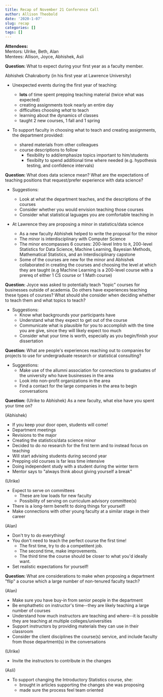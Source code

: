 ```yaml
---
title: Recap of November 21 Conference Call
author: Allison Theobold
date: '2020-1-07'
slug: recap
categories: []
tags: []
---
```


__Attendees:__   
Mentors: Ulrike, Beth, Alan   
Mentees: Allison, Joyce, Abhishek, Asli

__Question:__ What to expect during your first year as a faculty member.

Abhishek Chakraborty (in his first year at Lawrence University)  

- Unexpected events during the first year of teaching:  
  * __lots__ of time spent prepping teaching material (twice what was expected)
  * creating assignments took nearly an entire day 
  * difficulties choosing *what* to teach  
  * learning about the dynamics of classes 
  * taught 2 new courses, 1 fall and 1 spring

- To support faculty in choosing what to teach and creating assignments, the 
department provided:  
  * shared materials from other colleagues 
  * course descriptions to follow 
    + flexibility to add/emphasize topics important to him/students
    + flexibilty to spend additional time where needed (e.g. hypothesis testing, 
    and confidence intervals)
  
__Question:__ What does data science mean? What are the expectations of teaching
positions that request/prefer experience with data science?  

- Suggestions:  
  * Look at what the department teaches, and the descriptions of the courses 
  * Consider whether you would envision teaching those courses 
  * Consider what statistical laguages you are comfortable teaching in 
  
- At Lawrence they are proposing a minor in statistics/data science  
  * As a new faculty Abhishek helped to write the proposal for the minor 
  * The minor is interdisciplinary with Computer Science 
  * The minor encompasses 6 courses: 200-level Intro to `R`, 200-level 
  Statistics for Data Science, Machine Learning, Bayesian Methods, Mathematical 
  Statistics, and an Interdisciplinary capstone
  * Some of the courses are new for the minor and Abhishek collaborated in 
  creating the courses and choosing the level at which they are taught (e.g 
  Machine Learning is a 200-level course with a prereq of either 1 CS course 
  or 1 Math course)  
  
__Question:__ Joyce was asked to potentially teach "topic" courses for 
businesses outside of academia. Do others have experiences teaching these types 
of courses? What should she consider when deciding whether to teach them and 
what topics to teach?  

- Suggestions: 
  * Know what backgrounds your participants have 
  * Understand what they expect to get out of the course
  * Communicate what is plausible for you to accomplish with the time you are
  give, since they will likely expect too much
  * Consider what your time is worth, especially as you begin/finish your 
  dissertation 
  
__Question:__ What are people's experiences reaching out to companies for 
projects to use for undergraduate research or statistical consulting?  

- Suggestions:
  * Make use of the allumni association for connections to graduates of the 
  university who have businesses in the area
  * Look into non-profit organizations in the area
  * Find a contact for the large companies in the area to begin conversations 
  
__Question:__ (Ulrike to Abhishek) As a new faculty, what else have you spent 
  your time on?  
  
(Abhishek) 

- If you keep your door open, students will come! 
- Department meetings 
- Revisions to the major 
- Creating the statistics/data science minor 
- Decided to do *no* research for the first term and to instead focus on 
  teaching
- Will start advising students during second year
- Prepping old courses is far less time intensive 
- Doing independent study with a student during the winter term
- Mentor says to "always think about giving yourself a break"

(Ulrike)  

- Expect to serve on committees
  * These are low loads for new faculty
  * Possibility of serving on curriculum advisory committee(s)
- There is a long-term benefit to doing things for yourself! 
- Make connections with other young faculty at a similar stage in their career

(Alan) 

- Don't try to do everything!
- You don't need to teach the perfect course the first time!
  * The first time, try to do a competitent job. 
  * The second time, make improvements. 
  * The third time the course should be closer to what you'd ideally want. 
- Set realistic expectations for yourself!  

__Question:__ What are considerations to make when proposing a department "flip"
a course which a large number of non-tenured faculty teach? 

(Alan) 

- Make sure you have buy-in from senior people in the department
- Be emphathetic on instructor's time--they are likely teaching a large number 
of courses
- Understand how much instructors are teaching and where--it is possible they 
are teaching at multiple colleges/universities
- Support instructors by providing materials they can use in their classroom
- Consider the client disciplines the course(s) service, and include faculty 
from those department(s) in the conversations

(Ulrike) 

- Invite the instructors to contribute in the changes

(Asli) 

- To support changing the Introductory Statistics course, she: 
  * brought in articles supporting the changes she was proposing
  * made sure the process feel team oriented
